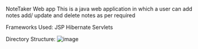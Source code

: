 NoteTaker Web app
This is a java web application in which a user can add notes add/ update and delete notes as per required

Frameworks Used:
 JSP
 Hibernate
 Servlets
 

 Directory Structure:
![image](https://user-images.githubusercontent.com/53346586/133145031-c44bc96a-1c84-4dc1-a1b8-8dbe10ed41c6.png)

 




